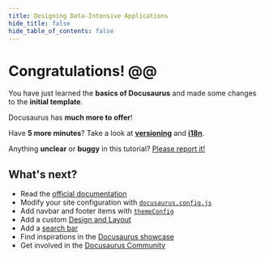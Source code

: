 ```yaml
---
title: Designing Data-Intensive Applications
hide_title: false
hide_table_of_contents: false
---
```

# Congratulations! @@

You have just learned the **basics of Docusaurus** and made some changes to the **initial template**.

Docusaurus has **much more to offer**!

Have **5 more minutes**? Take a look at **[versioning](../tutorial-extras/manage-docs-versions.md)** and **[i18n](../tutorial-extras/translate-your-site.md)**.

Anything **unclear** or **buggy** in this tutorial? [Please report it!](https://github.com/facebook/docusaurus/discussions/4610)

## What's next?

* Read the [official documentation](https://docusaurus.io/)
* Modify your site configuration with [`docusaurus.config.js`](https://docusaurus.io/docs/api/docusaurus-config)
* Add navbar and footer items with [`themeConfig`](https://docusaurus.io/docs/api/themes/configuration)
* Add a custom [Design and Layout](https://docusaurus.io/docs/styling-layout)
* Add a [search bar](https://docusaurus.io/docs/search)
* Find inspirations in the [Docusaurus showcase](https://docusaurus.io/showcase)
* Get involved in the [Docusaurus Community](https://docusaurus.io/community/support)
